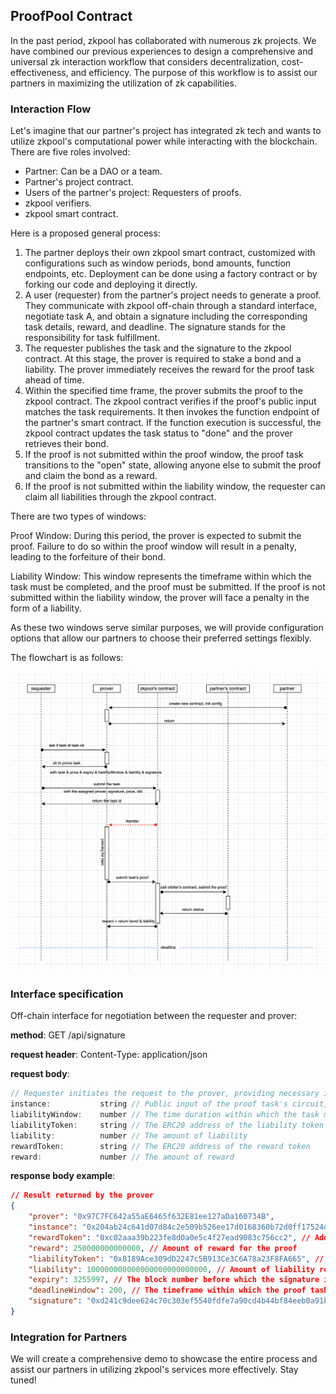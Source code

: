 ## ProofPool Contract

In the past period, zkpool has collaborated with numerous zk projects. We have combined our previous experiences to design a comprehensive and universal zk interaction workflow that considers decentralization, cost-effectiveness, and efficiency. The purpose of this workflow is to assist our partners in maximizing the utilization of zk capabilities.

### Interaction Flow

Let's imagine that our partner's project has integrated zk tech and wants to utilize zkpool's computational power while interacting with the blockchain. There are five roles involved:

- Partner: Can be a DAO or a team.
- Partner's project contract.
- Users of the partner's project: Requesters of proofs.
- zkpool verifiers.
- zkpool smart contract.

Here is a proposed general process:

1. The partner deploys their own zkpool smart contract, customized with configurations such as window periods, bond amounts, function endpoints, etc. Deployment can be done using a factory contract or by forking our code and deploying it directly.
2. A user (requester) from the partner's project needs to generate a proof. They communicate with zkpool off-chain through a standard interface, negotiate task A, and obtain a signature including the corresponding task details, reward, and deadline. The signature stands for the responsibility for task fulfillment.
3. The requester publishes the task and the signature to the zkpool contract. At this stage, the prover is required to stake a bond and a liability. The prover immediately receives the reward for the proof task ahead of time.
4. Within the specified time frame, the prover submits the proof to the zkpool contract. The zkpool contract verifies if the proof's public input matches the task requirements. It then invokes the function endpoint of the partner's smart contract. If the function execution is successful, the zkpool contract updates the task status to "done" and the prover retrieves their bond.
5. If the proof is not submitted within the proof window, the proof task transitions to the "open" state, allowing anyone else to submit the proof and claim the bond as a reward.
6. If the proof is not submitted within the liability window, the requester can claim all liabilities through the zkpool contract.

There are two types of windows:

Proof Window: During this period, the prover is expected to submit the proof. Failure to do so within the proof window will result in a penalty, leading to the forfeiture of their bond.

Liability Window: This window represents the timeframe within which the task must be completed, and the proof must be submitted. If the proof is not submitted within the liability window, the prover will face a penalty in the form of a liability.

As these two windows serve similar purposes, we will provide configuration options that allow our partners to choose their preferred settings flexibly.

The flowchart is as follows:

![](https://raw.githubusercontent.com/hatark/hosted_files/main/zkpool-flowchat.png)


### Interface specification

Off-chain interface for negotiation between the requester and prover:

**method**: GET /api/signature

**request header**: Content-Type: application/json

**request body**:

```javascript
// Requester initiates the request to the prover, providing necessary information in the request body
instance:           string // Public input of the proof task's circuit, including the transaction hash and rollup ID for an Orbiter
liabilityWindow:    number // The time duration within which the task must be completed after submission. Otherwise, a liability penalty will be imposed, measured in seconds
liabilityToken:     string // The ERC20 address of the liability token
liability:          number // The amount of liability
rewardToken:        string // The ERC20 address of the reward token
reward:             number // The amount of reward
```

**response body example**:

```json
// Result returned by the prover
{
    "prover": "0x97C7FC642a55aE6465f632E81ee127aDa160734B",
    "instance": "0x204ab24c641d07d84c2e509b526ee17d0168360b72d0ff17524d7576c03c4c6d077c0b602ec0b039fc9cb66f505e3cb23e962764a2ec202f30abd9d6ad1c7ab8",
    "rewardToken": "0xc02aaa39b223fe8d0a0e5c4f27ead9083c756cc2", // Address of the reward token for the proof, ERC20 token address, or WETH if it is ETH
    "reward": 250000000000000, // Amount of reward for the proof
    "liabilityToken": "0x8189Ace309dD2247c5B913Ce3C6A78a23F8FA665", // Address of the liability token, ERC20 token address, or WETH if it is ETH
    "liability": 100000000000000000000000000, // Amount of liability reward
    "expiry": 3255997, // The block number before which the signature is available.
    "deadlineWindow": 200, // The timeframe within which the proof task needs to be completed after submission, measured in seconds
    "signature": "0xd241c9dee624c70c303ef5540fdfe7a90cd4b44bf84eeb0a91b5ab00958e2daf" // The prover's signature of keccak256(abi.encode(instance, rewardToken, reward, liabilityToken, liability, expiry, deadlineWindow)).
}
```


### Integration for Partners

We will create a comprehensive demo to showcase the entire process and assist our partners in utilizing zkpool's services more effectively. Stay tuned!
